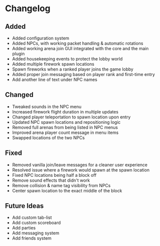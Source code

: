 # Changelog

## Added
- Added configuration system
- Added NPCs, with working packet handling & automatic rotations
- Added working arena join GUI integrated with the core and the main plugin
- Added housekeeping events to protect the lobby world
- Added multiple firework spawn locations
- Spawn fireworks when a ranked player joins the game lobby
- Added proper join messaging based on player rank and first-time entry
- Add another line of text under NPC names

## Changed
- Tweaked sounds in the NPC menu
- Increased firework flight duration in multiple updates
- Changed player teleportation to spawn location upon entry
- Updated NPC spawn locations and repositioning logic
- Removed full arenas from being listed in NPC menus
- Improved arena player count message in menu items
- Swapped locations of the two NPCs

## Fixed
- Removed vanilla join/leave messages for a cleaner user experience
- Resolved issue where a firework would spawn at the spawn location
- Fixed NPC locations being half a block off
- Remove sound effects that didn't work
- Remove collision & name tag visibility from NPCs
- Center spawn location to the exact middle of the block

## Future Ideas
- Add custom tab-list
- Add custom scoreboard
- Add parties
- Add messaging system
- Add friends system